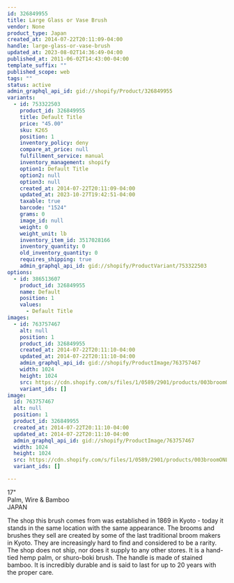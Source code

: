 ```yaml
---
id: 326849955
title: Large Glass or Vase Brush
vendor: None
product_type: Japan
created_at: 2014-07-22T20:11:09-04:00
handle: large-glass-or-vase-brush
updated_at: 2023-08-02T14:36:49-04:00
published_at: 2011-06-02T14:43:00-04:00
template_suffix: ""
published_scope: web
tags: ""
status: active
admin_graphql_api_id: gid://shopify/Product/326849955
variants:
  - id: 753322503
    product_id: 326849955
    title: Default Title
    price: "45.00"
    sku: K265
    position: 1
    inventory_policy: deny
    compare_at_price: null
    fulfillment_service: manual
    inventory_management: shopify
    option1: Default Title
    option2: null
    option3: null
    created_at: 2014-07-22T20:11:09-04:00
    updated_at: 2023-10-27T19:42:51-04:00
    taxable: true
    barcode: "1524"
    grams: 0
    image_id: null
    weight: 0
    weight_unit: lb
    inventory_item_id: 3517028166
    inventory_quantity: 0
    old_inventory_quantity: 0
    requires_shipping: true
    admin_graphql_api_id: gid://shopify/ProductVariant/753322503
options:
  - id: 386513607
    product_id: 326849955
    name: Default
    position: 1
    values:
      - Default Title
images:
  - id: 763757467
    alt: null
    position: 1
    product_id: 326849955
    created_at: 2014-07-22T20:11:10-04:00
    updated_at: 2014-07-22T20:11:10-04:00
    admin_graphql_api_id: gid://shopify/ProductImage/763757467
    width: 1024
    height: 1024
    src: https://cdn.shopify.com/s/files/1/0589/2901/products/003broomONLY-cropped.jpeg?v=1406074270
    variant_ids: []
image:
  id: 763757467
  alt: null
  position: 1
  product_id: 326849955
  created_at: 2014-07-22T20:11:10-04:00
  updated_at: 2014-07-22T20:11:10-04:00
  admin_graphql_api_id: gid://shopify/ProductImage/763757467
  width: 1024
  height: 1024
  src: https://cdn.shopify.com/s/files/1/0589/2901/products/003broomONLY-cropped.jpeg?v=1406074270
  variant_ids: []

---
```


17"  
Palm, Wire & Bamboo  
JAPAN

The shop this brush comes from was established in 1869 in Kyoto - today it stands in the same location with the same appearance. The brooms and brushes they sell are created by some of the last traditional broom makers in Kyoto. They are increasingly hard to find and considered to be a rarity. The shop does not ship, nor does it supply to any other stores. It is a hand-tied hemp palm, or shuro-boki brush. The handle is made of stained bamboo. It is incredibly durable and is said to last for up to 20 years with the proper care.